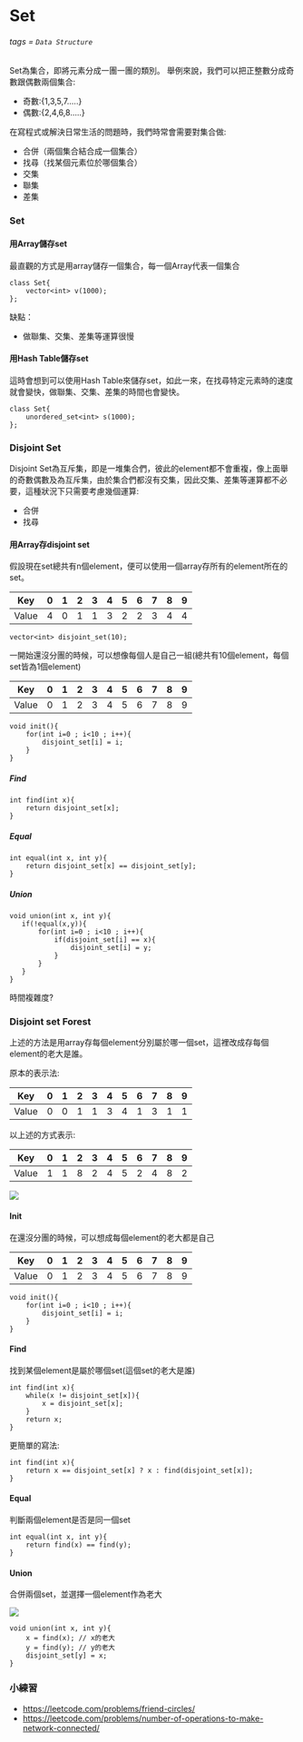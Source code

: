 # Set
###### tags = `Data Structure`

Set為集合，即將元素分成一團一團的類別。
舉例來說，我們可以把正整數分成奇數跟偶數兩個集合:

* 奇數:{1,3,5,7.....}
* 偶數:{2,4,6,8.....}

在寫程式或解決日常生活的問題時，我們時常會需要對集合做:
* 合併（兩個集合結合成一個集合）
* 找尋（找某個元素位於哪個集合）
* 交集
* 聯集
* 差集

### Set

#### 用Array儲存set
最直觀的方式是用array儲存一個集合，每一個Array代表一個集合

```cpp=1
class Set{
    vector<int> v(1000);
};
```

缺點：
* 做聯集、交集、差集等運算很慢

#### 用Hash Table儲存set
這時會想到可以使用Hash Table來儲存set，如此一來，在找尋特定元素時的速度就會變快，做聯集、交集、差集的時間也會變快。

```cpp=1
class Set{
    unordered_set<int> s(1000);
};
```

### Disjoint Set
Disjoint Set為互斥集，即是一堆集合們，彼此的element都不會重複，像上面舉的奇數偶數及為互斥集，由於集合們都沒有交集，因此交集、差集等運算都不必要，這種狀況下只需要考慮幾個運算:
* 合併
* 找尋

#### 用Array存disjoint set
假設現在set總共有n個element，便可以使用一個array存所有的element所在的set。

| Key | 0 | 1 | 2 | 3 | 4 | 5 | 6 | 7 | 8 | 9 |
| -------- | -------- | -------- | -------- | -------- | -------- | -------- | -------- | -------- | -------- | -------- |
| Value     | 4 | 0 | 1 | 1 | 3 | 2 | 2 | 3 | 4 | 4 |

```cpp=1
vector<int> disjoint_set(10);
```

一開始還沒分團的時候，可以想像每個人是自己一組(總共有10個element，每個set皆為1個element)

| Key | 0 | 1 | 2 | 3 | 4 | 5 | 6 | 7 | 8 | 9 |
| -------- | -------- | -------- | -------- | -------- | -------- | -------- | -------- | -------- | -------- | -------- |
| Value     | 0 | 1 | 2 | 3 | 4 | 5 | 6 | 7 | 8 | 9 |


```cpp=1
void init(){
    for(int i=0 ; i<10 ; i++){
        disjoint_set[i] = i;
    }
}
```

##### Find

```cpp=1
int find(int x){
    return disjoint_set[x];
}
```

##### Equal

```cpp=1
int equal(int x, int y){
    return disjoint_set[x] == disjoint_set[y];
}
```

##### Union

```cpp=1
void union(int x, int y){
   if(!equal(x,y)){
       for(int i=0 ; i<10 ; i++){
           if(disjoint_set[i] == x){
               disjoint_set[i] = y;
           }
       }
   }
}
```

時間複雜度?

### Disjoint set Forest

上述的方法是用array存每個element分別屬於哪一個set，這裡改成存每個element的老大是誰。

原本的表示法:

| Key | 0 | 1 | 2 | 3 | 4 | 5 | 6 | 7 | 8 | 9 |
| -------- | -------- | -------- | -------- | -------- | -------- | -------- | -------- | -------- | -------- | -------- |
| Value     | 0 | 0 | 1 | 1 | 3 | 4 | 1 | 3 | 1 | 1 |

以上述的方式表示:

| Key | 0 | 1 | 2 | 3 | 4 | 5 | 6 | 7 | 8 | 9 |
| -------- | -------- | -------- | -------- | -------- | -------- | -------- | -------- | -------- | -------- | -------- |
| Value     | 1 | 1 | 8 | 2 | 4 | 5 | 2 | 4 | 8 | 2 |

![](https://i.imgur.com/PLzwodk.png)

#### Init

在還沒分團的時候，可以想成每個element的老大都是自己

| Key | 0 | 1 | 2 | 3 | 4 | 5 | 6 | 7 | 8 | 9 |
| -------- | -------- | -------- | -------- | -------- | -------- | -------- | -------- | -------- | -------- | -------- |
| Value     | 0 | 1 | 2 | 3 | 4 | 5 | 6 | 7 | 8 | 9 |

```cpp=1
void init(){
    for(int i=0 ; i<10 ; i++){
        disjoint_set[i] = i;
    }
}
```

#### Find

找到某個element是屬於哪個set(這個set的老大是誰)

```cpp=1
int find(int x){
    while(x != disjoint_set[x]){
        x = disjoint_set[x];
    }
    return x;
}
```

更簡單的寫法:
```cpp=1
int find(int x){
    return x == disjoint_set[x] ? x : find(disjoint_set[x]);
}
```

#### Equal

判斷兩個element是否是同一個set

```cpp=1
int equal(int x, int y){
    return find(x) == find(y);
}
```

#### Union

合併兩個set，並選擇一個element作為老大

![](https://i.imgur.com/ghrRa0x.png)


```cpp=1
void union(int x, int y){
    x = find(x); // x的老大
    y = find(y); // y的老大
    disjoint_set[y] = x;
}
```

### 小練習
* https://leetcode.com/problems/friend-circles/
* https://leetcode.com/problems/number-of-operations-to-make-network-connected/